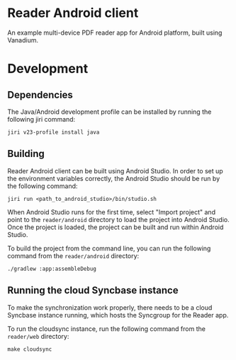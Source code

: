 # Reader Android client

An example multi-device PDF reader app for Android platform, built using Vanadium.


# Development

## Dependencies

The Java/Android development profile can be installed by running the following jiri command:

    jiri v23-profile install java

## Building

Reader Android client can be built using Android Studio.
In order to set up the environment variables correctly, the Android Studio should be run by the following command:

    jiri run <path_to_android_studio>/bin/studio.sh

When Android Studio runs for the first time,
select "Import project" and point to the `reader/android` directory to load the project into Android Studio.
Once the project is loaded, the project can be built and run within Android Studio.

To build the project from the command line, you can run the following command from the `reader/android` directory:

    ./gradlew :app:assembleDebug

## Running the cloud Syncbase instance

To make the synchronization work properly,
there needs to be a cloud Syncbase instance running, which hosts the Syncgroup for the Reader app.

To run the cloudsync instance, run the following command from the `reader/web` directory:

    make cloudsync


